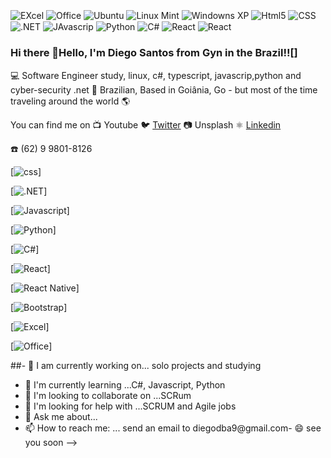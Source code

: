<div style = "display: inline_block" ><br/>
    <img align="center" alt="EXcel" src="https://img.shields.io/badge/Microsoft_Excel-217346?style=for-the-badge&logo=microsoft-excel&logoColor=white"/>
    <img align="center" alt="Office" src="https://img.shields.io/badge/Microsoft-666666?style=for-the-badge&logo=microsoft&logoColor=white"/>
    <img align="center" alt="Ubuntu" src="https://img.shields.io/badge/Ubuntu-E95420?style=for-the-badge&logo=ubuntu&logoColor=white"/>
    <img align="center" alt="Linux Mint" src="https://img.shields.io/badge/Linux_Mint-87CF3E?style=for-the-badge&logo=linux-mint&logoColor=white"/>
    <img align="center" alt="Windowns XP" src="https://img.shields.io/badge/Windows_XP-003399?style=for-the-badge&logo=windows-xp&logoColor=white"/>
    <img align="center" alt="Html5" src="https://img.shields.io/badge/HTML-239120?style=for-the-badge&logo=html5&logoColor=white"/>
    <img align="center" alt="CSS" src="https://img.shields.io/badge/CSS-239120?&style=for-the-badge&logo=css3&logoColor=white"/>
     <img align="center" alt=".NET" src="https://img.shields.io/badge/.NET-5C2D91?style=for-the-badge&logo=.net&logoColor=white"/>
     <img align="center" alt="JAvascrip" src="https://img.shields.io/badge/JavaScript-F7DF1E?style=for-the-badge&logo=javascript&logoColor=black"/>
     <img align="center" alt="Python" src="https://img.shields.io/badge/Python-14354C?style=for-the-badge&logo=python&logoColor=white"/>
     <img align="center" alt="C#" src="https://img.shields.io/badge/C%23-239120?style=for-the-badge&logo=c-sharp&logoColor=white"/>
     <img align="center" alt="React" src="https://img.shields.io/badge/React-20232A?style=for-the-badge&logo=react&logoColor=61DAFB"/>
     <img align="center" alt="React" src="https://img.shields.io/badge/Bootstrap-563D7C?style=for-the-badge&logo=bootstrap&logoColor=white"/>

</div>
    

 ### Hi there 👋Hello, I'm Diego Santos from Gyn in the Brazil!![]
 
💻  Software Engineer study, linux, c#,  typescript, javascrip,python and cyber-security .net
🏡   Brazilian, Based in Goiânia, Go - but most of the time traveling around the world 🌎

You can find me on
📺   Youtube
🐦   [Twitter](https://twitter.com/diegodba9)
📷   Unsplash
⚛️  [Linkedin](https://www.linkedin.com/in/diegolinkedin/)

:phone: (62) 9 9801-8126



[![css](https://img.shields.io/badge/CSS-239120?&style=for-the-badge&logo=css3&logoColor=white)]

[![.NET](https://img.shields.io/badge/.NET-5C2D91?style=for-the-badge&logo=.net&logoColor=white)]

[![Javascript](https://img.shields.io/badge/JavaScript-F7DF1E?style=for-the-badge&logo=javascript&logoColor=black)]

[![Python](https://img.shields.io/badge/Python-14354C?style=for-the-badge&logo=python&logoColor=white)]

[![C#](https://img.shields.io/badge/C%23-239120?style=for-the-badge&logo=c-sharp&logoColor=white)]

[![React](https://img.shields.io/badge/React-20232A?style=for-the-badge&logo=react&logoColor=61DAFB)]

[![React Native](https://img.shields.io/badge/React_Native-20232A?style=for-the-badge&logo=react&logoColor=61DAFB)]

[![Bootstrap](https://img.shields.io/badge/Bootstrap-563D7C?style=for-the-badge&logo=bootstrap&logoColor=white)]

[![Excel](https://img.shields.io/badge/Microsoft_Excel-217346?style=for-the-badge&logo=microsoft-excel&logoColor=white)]

[![Office](https://img.shields.io/badge/Microsoft-666666?style=for-the-badge&logo=microsoft&logoColor=white)]


##- 🔭 I am currently working on... solo projects and studying
- 🌱 I'm currently learning ...C#, Javascript, Python
- 👯 I'm looking to collaborate on ...SCRum
- 🤔 I'm looking for help with ...SCRUM and Agile jobs
- 💬 Ask me about...
- 📫 How to reach me: ... send an email to diegodba9@gmail.com- 😄 see you soon
-->
